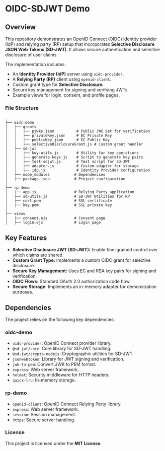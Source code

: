 # OIDC-SDJWT Demo

## Overview
This repository demonstrates an OpenID Connect (OIDC) identity provider (IdP) and relying party (RP) setup that incorporates **Selective Disclosure JSON Web Tokens (SD-JWT)**. It allows secure authentication and selective disclosure of user claims.

The implementation includes:
- An **Identity Provider (IdP)** server using `oidc-provider`.
- A **Relying Party (RP)** client using `openid-client`.
- Custom grant type for **Selective Disclosure**.
- Secure key management for signing and verifying JWTs.
- Example views for login, consent, and profile pages.

### File Structure
```
.
├── oidc-demo
│   ├── grants
│   │   ├── pjwks.json          # Public JWK Set for verification
│   │   ├── privateKey.json     # EC Private Key
│   │   ├── publicKey.json      # EC Public Key
│   │   ├── selectiveDisclosureGrant.js # Custom grant handler
│   ├── sd-jwt
│   │   ├── key-utils.js        # Utility for key operations
│   │   ├── generate-keys.js    # Script to generate key pairs
│   │   ├── test-sdjwt.js       # Test script for SD-JWT
│   │   ├── adapter.js          # Custom adapter for storage
│   │   ├── idp.js              # Identity Provider configuration
│   ├── node_modules           # Dependencies
│   ├── package.json           # Project configuration
│
├── rp-demo
│   ├── app.js                 # Relying Party application
│   ├── sd-utils.js            # SD-JWT Utilities for RP
│   ├── cert.pem               # SSL certificate
│   ├── key.pem                # SSL private key
│
├── views
│   ├── consent.ejs            # Consent page
│   ├── login.ejs              # Login page
```


## Key Features
- **Selective Disclosure JWT (SD-JWT):** Enable fine-grained control over which claims are shared.
- **Custom Grant Type:** Implements a custom OIDC grant for selective disclosure.
- **Secure Key Management:** Uses EC and RSA key pairs for signing and verification.
- **OIDC Flows:** Standard OAuth 2.0 authorization code flow.
- **Secure Storage:** Implements an in-memory adapter for demonstration purposes.

## Dependencies
The project relies on the following key dependencies:

### oidc-demo
- `oidc-provider`: OpenID Connect provider library.
- `@sd-jwt/core`: Core library for SD-JWT handling.
- `@sd-jwt/crypto-nodejs`: Cryptographic utilities for SD-JWT.
- `jsonwebtoken`: Library for JWT signing and verification.
- `jwk-to-pem`: Convert JWK to PEM format.
- `express`: Web server framework.
- `helmet`: Security middleware for HTTP headers.
- `quick-lru`: In-memory storage.

### rp-demo
- `openid-client`: OpenID Connect Relying Party library.
- `express`: Web server framework.
- `session`: Session management.
- `https`: Secure server handling.

### License

This project is licensed under the **MIT License**.


